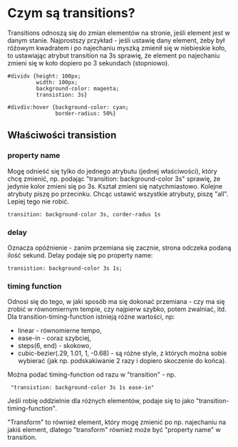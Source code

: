 # Czym są transitions?  
Transitions odnoszą się do zmian elementów na stronie, jeśli element jest w danym stanie. Najprostszy przykład - jeśli ustawię dany element, żeby był różowym kwadratem i po najechaniu myszką zmienił się w niebieskie koło, to ustawiając atrybut transition na 3s sprawię, że element po najechaniu zmieni się w koło dopiero po 3 sekundach (stopniowo).  
  
```
#dividv {height: 100px;
         width: 100px;
         background-color: magenta;
         transistion: 3s}
         
#divdiv:hover {background-color: cyan;
               border-radius: 50%}
```  
  
## Właściwości transistion  
### property name  
Mogę odnieść się tylko do jednego atrybutu (jednej właściwości), który chcę zmienić, np. podając "transition: background-color 3s" sprawię, że jedynie kolor zmieni się po 3s. Kształ zmieni się natychmiastowo. Kolejne atrybuty piszę po przecinku. Chcąc ustawić wszystkie atrybuty, piszę "all". Lepiej tego nie robić.  
```
transition: background-color 3s, corder-radus 1s
```
  
### delay  
Oznacza opóźnienie - zanim przemiana się zacznie, strona odczeka podaną ilość sekund. Delay podaje się po property name:  
```
transistion: background-color 3s 1s;
```
  
### timing function  
Odnosi się do tego, w jaki sposób ma się dokonać przemiana - czy ma się zrobić w równomiernym tempie, czy najpierw szybko, potem zwalniać, itd.  
Dla transition-timing-function istnieją różne wartości, np:  
- linear - równomierne tempo,  
- ease-in - coraz szybciej,    
- steps(6, end) - skokowo,  
- cubic-bezier(.29, 1.01, 1, -0.68) - są różne style, z których można sobie wybierać (jak np. podskakiwanie 2 razy i dopiero skoczenie do końca).  
  
Można podać timing-function od razu w "transition" - np.  
```
 "transistion: background-color 3s 1s ease-in"  
```  

Jeśli robię oddzielnie dla różnych elementów, podaje się to jako "transition-timing-function".
  
"Transform" to również element, który mogę zmienić po np. najechaniu na jakiś element, dlatego "transform" również może być "property name" w transition.
